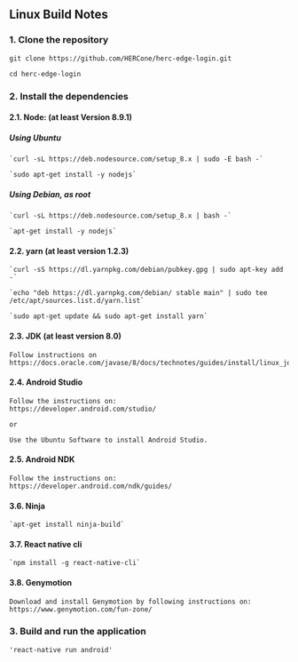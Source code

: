 ## Linux Build Notes 

### 1. Clone the repository
`git clone https://github.com/HERCone/herc-edge-login.git`

`cd herc-edge-login`

### 2. Install the dependencies
  #### 2.1. Node: (at least Version 8.9.1)
  ##### Using Ubuntu
    `curl -sL https://deb.nodesource.com/setup_8.x | sudo -E bash -`
    
    `sudo apt-get install -y nodejs`

  ##### Using Debian, as root
    `curl -sL https://deb.nodesource.com/setup_8.x | bash -`
    
    `apt-get install -y nodejs`


  #### 2.2. yarn (at least version 1.2.3)
    `curl -sS https://dl.yarnpkg.com/debian/pubkey.gpg | sudo apt-key add -`
    
    `echo "deb https://dl.yarnpkg.com/debian/ stable main" | sudo tee /etc/apt/sources.list.d/yarn.list`
    
    `sudo apt-get update && sudo apt-get install yarn`


  #### 2.3. JDK (at least version 8.0)
    Follow instructions on
    https://docs.oracle.com/javase/8/docs/technotes/guides/install/linux_jdk.html

  #### 2.4. Android Studio
    Follow the instructions on:
    https://developer.android.com/studio/

    or 
    
    Use the Ubuntu Software to install Android Studio.

  #### 2.5. Android NDK
    Follow the instructions on:
    https://developer.android.com/ndk/guides/

#### 3.6. Ninja 
    `apt-get install ninja-build`

#### 3.7. React native cli
    `npm install -g react-native-cli`

#### 3.8. Genymotion 
    Download and install Genymotion by following instructions on:
    https://www.genymotion.com/fun-zone/

### 3. Build and run the application
    'react-native run android'

